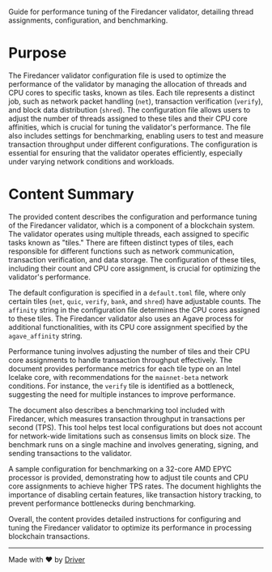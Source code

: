 <!--------------------------------------------------------------------------------->
<!-- IMPORTANT: This file is auto-generated by Driver (https://driver.ai). -------->
<!-- Manual edits may be overwritten on future commits. --------------------------->
<!--------------------------------------------------------------------------------->

Guide for performance tuning of the Firedancer validator, detailing thread assignments, configuration, and benchmarking.

# Purpose
The Firedancer validator configuration file is used to optimize the performance of the validator by managing the allocation of threads and CPU cores to specific tasks, known as tiles. Each tile represents a distinct job, such as network packet handling (`net`), transaction verification (`verify`), and block data distribution (`shred`). The configuration file allows users to adjust the number of threads assigned to these tiles and their CPU core affinities, which is crucial for tuning the validator's performance. The file also includes settings for benchmarking, enabling users to test and measure transaction throughput under different configurations. The configuration is essential for ensuring that the validator operates efficiently, especially under varying network conditions and workloads.
# Content Summary
The provided content describes the configuration and performance tuning of the Firedancer validator, which is a component of a blockchain system. The validator operates using multiple threads, each assigned to specific tasks known as "tiles." There are fifteen distinct types of tiles, each responsible for different functions such as network communication, transaction verification, and data storage. The configuration of these tiles, including their count and CPU core assignment, is crucial for optimizing the validator's performance.

The default configuration is specified in a `default.toml` file, where only certain tiles (`net`, `quic`, `verify`, `bank`, and `shred`) have adjustable counts. The `affinity` string in the configuration file determines the CPU cores assigned to these tiles. The Firedancer validator also uses an Agave process for additional functionalities, with its CPU core assignment specified by the `agave_affinity` string.

Performance tuning involves adjusting the number of tiles and their CPU core assignments to handle transaction throughput effectively. The document provides performance metrics for each tile type on an Intel Icelake core, with recommendations for the `mainnet-beta` network conditions. For instance, the `verify` tile is identified as a bottleneck, suggesting the need for multiple instances to improve performance.

The document also describes a benchmarking tool included with Firedancer, which measures transaction throughput in transactions per second (TPS). This tool helps test local configurations but does not account for network-wide limitations such as consensus limits on block size. The benchmark runs on a single machine and involves generating, signing, and sending transactions to the validator.

A sample configuration for benchmarking on a 32-core AMD EPYC processor is provided, demonstrating how to adjust tile counts and CPU core assignments to achieve higher TPS rates. The document highlights the importance of disabling certain features, like transaction history tracking, to prevent performance bottlenecks during benchmarking.

Overall, the content provides detailed instructions for configuring and tuning the Firedancer validator to optimize its performance in processing blockchain transactions.

---
Made with ❤️ by [Driver](https://www.driver.ai/)